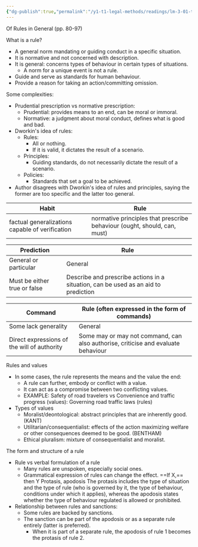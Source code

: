 ```yaml
---
{"dg-publish":true,"permalink":"/y1-t1-legal-methods/readings/lm-3-01-twinning-and-miers-how-to-do-things-with-rules-a-primer-of-interpretation-5th-ed/"}
---
```


Of Rules in General (pp. 80-97)

What is a rule?
- A general norm mandating or guiding conduct in a specific situation. 
- It is normative and not concerned with description. 
- It is general: concerns types of behaviour in certain types of situations. 
	- A norm for a unique event is not a rule.
- Guide and serve as standards for human behaviour. 
- Provide a reason for taking an action/committing omission. 

Some complexities:
- Prudential prescription vs normative prescription: 
	- Prudential: provides means to an end, can be moral or immoral.
	- Normative: a judgment about moral conduct, defines what is good and bad.
- Dworkin's idea of rules:
	- Rules:
		- All or nothing.
		- If it is valid, it dictates the result of a scenario.
	- Principles:
		- Guiding standards, do not necessarily dictate the result of a scenario.
	- Policies:
		- Standards that set a goal to be achieved.
- Author disagrees with Dworkin's idea of rules and principles, saying the former are too specific and the latter too general.

| Habit                                           | Rule                                                                     |
| ----------------------------------------------- | ------------------------------------------------------------------------ |
| factual generalizations capable of verification | normative principles that prescribe behaviour (ought, should, can, must) |

| Prediction                   | Rule                                                                               |
| ---------------------------- | ---------------------------------------------------------------------------------- |
| General or particular        | General                                                                            |
| Must be either true or false | Describe and prescribe actions in a situation, can be used as an aid to prediction |

| Command                                     | Rule (often expressed in the form of commands)                                    |
| ------------------------------------------- | --------------------------------------------------------------------------------- |
| Some lack generality                        | General                                                                           |
| Direct expressions of the will of authority | Some may or may not command, can also authorise, criticise and evaluate behaviour |

Rules and values
- In some cases, the rule represents the means and the value the end: 
	- A rule can further, embody or conflict with a value.
	- It can act as a compromise between two conflicting values. 
	- EXAMPLE: Safety of road travelers vs Convenience and traffic progress (values): Governing road traffic laws (rules)
- Types of values
	- Moralist/deontological: abstract principles that are inherently good. (KANT)
	- Utilitarian/consequentialist: effects of the action maximizing welfare or other consequences deemed to be good. (BENTHAM)
	- Ethical pluralism: mixture of consequentialist and moralist.

The form and structure of a rule 
- Rule vs verbal formulation of a rule
	- Many rules are unspoken, especially social ones.
	- Grammatical expression of rules can change the effect.
	  ==If X,== then Y
	  Protasis, apodosis
	  The protasis includes the type of situation and the type of rule (who is governed by it, the type of behaviour, conditions under which it applies), whereas the apodosis states whether the type of behaviour regulated is allowed or prohibited.
- Relationship between rules and sanctions:
	- Some rules are backed by sanctions.
	- The sanction can be part of the apodosis or as a separate rule entirely (latter is preferred).
		- When it is part of a separate rule, the apodosis of rule 1 becomes the protasis of rule 2.